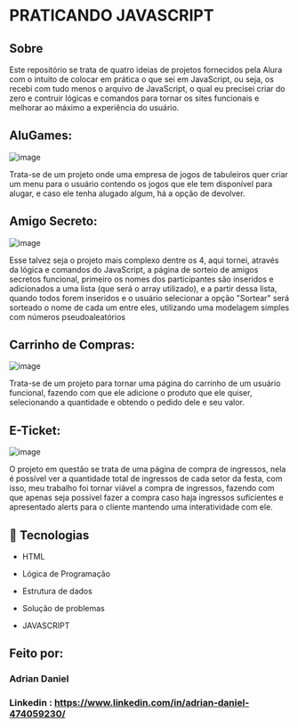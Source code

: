 <h1>PRATICANDO JAVASCRIPT</h1>

<h2>Sobre</h2>
<p>Este repositório se trata de quatro ideias de projetos fornecidos pela Alura com o intuito de colocar em prática o que sei em JavaScript, ou seja, os recebi com tudo menos o arquivo de JavaScript, o qual eu precisei criar do zero e contruir lógicas e comandos para tornar os sites funcionais e melhorar ao máximo a experiência do usuário.</p>

## AluGames:
![image](https://github.com/user-attachments/assets/6177ad84-7135-46de-900c-160fb3b0050a)
<p>Trata-se de um projeto onde uma empresa de jogos de tabuleiros quer criar um menu para o usuário contendo os jogos que ele tem disponível para alugar, e caso ele tenha alugado algum, há a opção de devolver.</p>

## Amigo Secreto:
![image](https://github.com/user-attachments/assets/cd7839aa-78f9-4a3f-9f3a-64dc81fc5460)
<p>Esse talvez seja o projeto mais complexo dentre os 4, aqui tornei, através da lógica e comandos do JavaScript, a página de sorteio de amigos secretos funcional, primeiro os nomes dos participantes são inseridos e adicionados a uma lista (que será o array utilizado), e a partir dessa lista, quando todos forem inseridos e o usuário selecionar a opção "Sortear" será sorteado o nome de cada um entre eles, utilizando uma modelagem simples com números pseudoaleatórios</p>

## Carrinho de Compras:
![image](https://github.com/user-attachments/assets/d13b9cc5-dc90-4cb5-86f5-ed63d87ff46b)
<p>Trata-se de um projeto para tornar uma página do carrinho de um usuário funcional, fazendo com que ele adicione o produto que ele quiser, selecionando a quantidade e obtendo o pedido dele e seu valor.</p>

## E-Ticket:
![image](https://github.com/user-attachments/assets/19302a74-dbbc-4eb5-a3f1-9a28c522d3d2)
<p>O projeto em questão se trata de uma página de compra de ingressos, nela é possível ver a quantidade total de ingressos de cada setor da festa, com isso, meu trabalho foi tornar viável a compra de ingressos, fazendo com que apenas seja possível fazer a compra caso haja ingressos suficientes e apresentado alerts para o cliente mantendo uma interatividade com ele.</p>



## 🚀 Tecnologias

* HTML 

* Lógica de Programação

* Estrutura de dados

* Solução de problemas

* JAVASCRIPT



## Feito por:
### Adrian Daniel
### Linkedin : https://www.linkedin.com/in/adrian-daniel-474059230/
